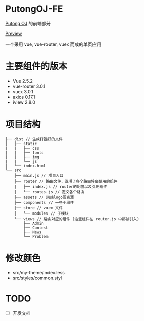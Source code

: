 # PutongOJ-FE

[Putong OJ](https://github.com/acm309/PutongOJ) 的前端部分

[Preview](http://acm.cjlu.edu.cn)

一个采用 vue, vue-router, vuex 而成的单页应用

# 主要组件的版本
- Vue 2.5.2
- vue-router 3.0.1
- vuex 3.0.1
- axios 0.17.1
- iview 2.8.0

# 项目结构

```
├── dist // 生成打包好的文件
│   ├── static
|   |   ├── css
|   |   ├── fonts
|   |   ├── img
|   |   └── js
│   └── index.html
└── src
    ├── main.js // 项目入口
    ├── router // 路由文件，说明了各个路由将会使用的组件
    |   ├── index.js // router的配置以及引用组件
    |   └── routes.js // 定义各个路由
    ├── assets // 网站logo图资源
    ├── components // 一些小组件
    ├── store // vuex 文件
    │   └── modules // 子模块
    └── views // 路由对应的组件 (这些组件在 router.js 中都被引入)
        ├── Admin
        ├── Contest
        ├── News
        └── Problem

```

# 修改颜色

- src/my-theme/index.less
- src/styles/common.styl

# TODO

- [ ] 开发文档
